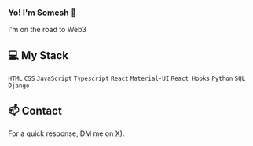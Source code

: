 ### Yo! I'm Somesh 🤙  

I'm on the road to Web3

## 💻 My Stack

`HTML` `CSS` `JavaScript` `Typescript` `React` `Material-UI` `React Hooks` `Python` `SQL` `Django` 

## 📫 Contact

 For a quick response, DM me on [X](https://twitter.com/0somesh)). 
